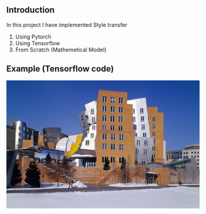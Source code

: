 ## Introduction
In this project I have implemented Style transfer
1. Using Pytorch
2. Using Tensorflow
3. From Scratch (Mathemetical Model)

## Example (Tensorflow code)
![image](https://github.com/kushagra1198/Neural-Style-Transfer/blob/master/example/image.jpg)
